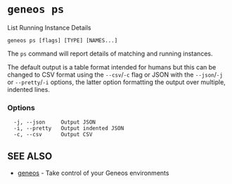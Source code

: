 # `geneos ps`

List Running Instance Details

```text
geneos ps [flags] [TYPE] [NAMES...]
```

The `ps` command will report details of matching and running instances.

The default output is a table format intended for humans but this can be changed to CSV format using the `--csv`/`-c` flag or JSON with the `--json`/`-j` or `--pretty`/`-i` options, the latter option formatting the output over multiple, indented lines.

### Options

```text
  -j, --json     Output JSON
  -i, --pretty   Output indented JSON
  -c, --csv      Output CSV
```

## SEE ALSO

* [geneos](geneos.md)	 - Take control of your Geneos environments
